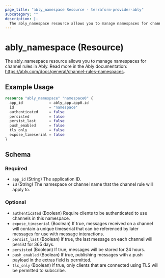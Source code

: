 ```yaml
---
page_title: "ably_namespace Resource - terraform-provider-ably"
subcategory: ""
description: |-
  The ably_namespace resource allows you to manage namespaces for channel rules in Ably. Read more in the Ably documentation: https://ably.com/docs/general/channel-rules-namespaces.
---
```


# ably_namespace (Resource)

The ably_namespace resource allows you to manage namespaces for channel rules in Ably. Read more in the Ably documentation: https://ably.com/docs/general/channel-rules-namespaces.


## Example Usage

```terraform
resource "ably_namespace" "namespace0" {
  app_id            = ably_app.app0.id
  id                = "namespace"
  authenticated     = false
  persisted         = false
  persist_last      = false
  push_enabled      = false
  tls_only          = false
  expose_timeserial = false
}
```

<!-- schema generated by tfplugindocs -->
## Schema

### Required

- `app_id` (String) The application ID.
- `id` (String) The namespace or channel name that the channel rule will apply to.

### Optional

- `authenticated` (Boolean) Require clients to be authenticated to use channels in this namespace.
- `expose_timeserial` (Boolean) If true, messages received on a channel will contain a unique timeserial that can be referenced by later messages for use with message interactions.
- `persist_last` (Boolean) If true, the last message on each channel will persist for 365 days.
- `persisted` (Boolean) If true, messages will be stored for 24 hours.
- `push_enabled` (Boolean) If true, publishing messages with a push payload in the extras field is permitted.
- `tls_only` (Boolean) If true, only clients that are connected using TLS will be permitted to subscribe.